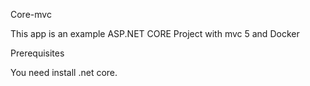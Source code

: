 Core-mvc

This app is an example ASP.NET CORE Project with mvc 5 and Docker

Prerequisites

You need install .net core.
